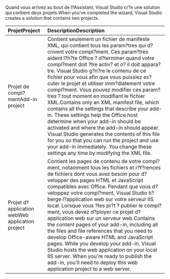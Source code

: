<span data-ttu-id="394a9-101">Quand vous arrivez au bout de l?Assistant, Visual Studio cr?e une solution qui contient deux projets.</span><span class="sxs-lookup"><span data-stu-id="394a9-101">When you've completed the wizard, Visual Studio creates a solution that contains two projects.</span></span>

|<span data-ttu-id="394a9-102">**Projet**</span><span class="sxs-lookup"><span data-stu-id="394a9-102">**Project**</span></span>|<span data-ttu-id="394a9-103">**Description**</span><span class="sxs-lookup"><span data-stu-id="394a9-103">**Description**</span></span>|
|:-----|:-----|
|<span data-ttu-id="394a9-104">Projet de compl?ment</span><span class="sxs-lookup"><span data-stu-id="394a9-104">Add-in project</span></span>|<span data-ttu-id="394a9-p101">Contient seulement un fichier de manifeste XML, qui contient tous les param?tres qui d?crivent votre compl?ment. Ces param?tres aident l?h?te Office ? d?terminer quand votre compl?ment doit ?tre activ? et o? il doit appara?tre. Visual Studio g?n?re le contenu de ce fichier pour vous afin que vous puissiez ex?cuter le projet et utiliser imm?diatement votre compl?ment. Vous pouvez modifier ces param?tres ? tout moment en modifiant le fichier XML.</span><span class="sxs-lookup"><span data-stu-id="394a9-p101">Contains only an XML manifest file, which contains all the settings that describe your add-in. These settings help the Office host determine when your add-in should be activated and where the add-in should appear. Visual Studio generates the contents of this file for you so that you can run the project and use your add-in immediately. You change these settings any time by modifying the XML file.</span></span>|
|<span data-ttu-id="394a9-109">Projet d?application web</span><span class="sxs-lookup"><span data-stu-id="394a9-109">Web application project</span></span>|<span data-ttu-id="394a9-p102">Contient les pages de contenu de votre compl?ment, notamment tous les fichiers et r?f?rences de fichiers dont vous avez besoin pour d?velopper des pages HTML et JavaScript compatibles avec Office. Pendant que vous d?veloppez votre compl?ment, Visual Studio h?berge l?application web sur votre serveur IIS local. Lorsque vous ?tes pr?t ? publier le compl?ment, vous devez d?ployer ce projet d?application web sur un serveur web.</span><span class="sxs-lookup"><span data-stu-id="394a9-p102">Contains the content pages of your add-in, including all the files and file references that you need to develop Office-aware HTML and JavaScript pages. While you develop your add-in, Visual Studio hosts the web application on your local IIS server. When you're ready to publish the add-in, you'll need to deploy this web application project to a web server.</span></span>|